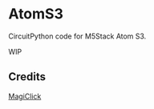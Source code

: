 # AtomS3
CircuitPython code for M5Stack Atom S3.

WIP


## Credits
[MagiClick](https://github.com/MakerM0/MagiClick-esp32s3)
